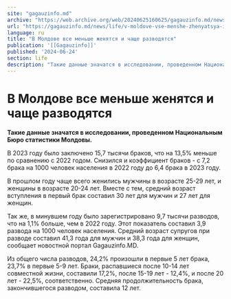 ```yaml
---
site: "gagauzinfo.md"
archive: "https://web.archive.org/web/20240625160625/gagauzinfo.md/news/life/v-moldove-vse-menshe-zhenyatsya-i-chasche-razvodyatsya"
url: "https://gagauzinfo.md/news/life/v-moldove-vse-menshe-zhenyatsya-i-chasche-razvodyatsya"
language: ru
title: "В Молдове все меньше женятся и чаще разводятся"
publication: '[[Gagauzinfo]]'
published: '2024-06-24'
section: life
description: "Такие данные значатся в исследовании, проведенном Национальным Бюро статистики Молдовы."
---
```


# В Молдове все меньше женятся и чаще разводятся

**Такие данные значатся в исследовании, проведенном Национальным Бюро статистики Молдовы.**

В 2023 году было заключено 15,7 тысячи браков, что на 13,5% меньше по сравнению с 2022 годом. Снизился и коэффициент браков - с 7,2 брака на 1000 человек населения в 2022 году до 6,4 брака в 2023 году.

В прошлом году чаще всего женились мужчины в возрасте 25-29 лет, и женщины в возрасте 20-24 лет. Вместе с тем, средний возраст вступления в первый брак составил 30 лет для мужчин и 27 лет для женщин.

Так же, в минувшем году было зарегистрировано 9,7 тысячи разводов, что на 1,1% больше, чем в 2022 году. Этот показатель составил 3,9 развода на 1000 человек населения. Средний возраст супругов при разводе составил 41,3 года для мужчин и 38,3 года для женщин, сообщает новостной портал Gagauzinfo.MD.

Из общего числа разводов, 24,2% произошли в первые 5 лет брака, 23,7% в первые 5-9 лет. Браки, распавшиеся после 10-14 лет совместной жизни, составили 17,2%, после 15-19 лет - 12,4%, и после 20 лет - 22,5%, соответственно. Средняя продолжительность брака, закончившегося разводом, составила 12 лет.